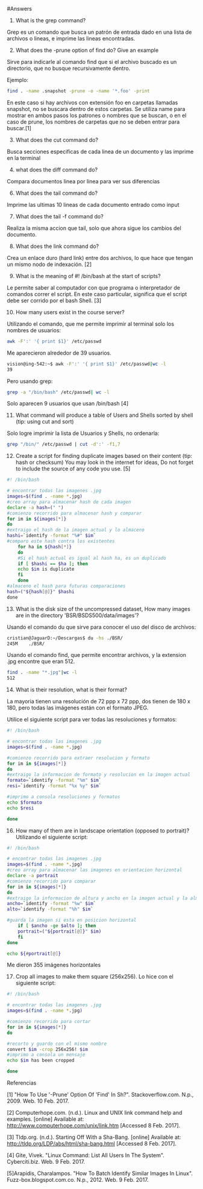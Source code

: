 #Answers

1) What is the grep command?

Grep es un comando que busca un patrón de entrada dado en una lista de archivos o lineas, e imprime las lineas encontradas.

2) What does the -prune option of find do? Give an example

Sirve para indicarle al comando find que si el archivo buscado es un directorio, que no busque recursivamente dentro.

Ejemplo:

```bash
find . -name .snapshot -prune -o -name '*.foo' -print
```

En este caso si hay archivos con extensión foo en carpetas llamadas snapshot, no se buscara dentro de estos carpetas. Se utiliza name para mostrar en ambos pasos los patrones o nombres que se buscan, o en el caso de prune, los nombres de carpetas que no se deben entrar para buscar.[1]
 
3) What does the cut command do?

Busca secciones especificas de cada linea de un documento y las imprime en la terminal

4) what does the diff command do?

Compara documentos linea por linea para ver sus diferencias

6) What does the tail command do?

Imprime las ultimas 10 lineas de cada documento entrado como input

7) What does the tail -f command do?

Realiza la misma accion que tail, solo que ahora sigue los cambios del documento.

8) What does the link command do?

Crea un enlace duro (hard link) entre dos archivos, lo que hace que tengan un mismo nodo de indexación. [2]

9) What is the meaning of #! /bin/bash at the start of scripts?

Le permite saber al computador con que programa o interpretador de comandos correr el script. En este caso particular, significa que el script debe ser corrido por el bash Shell. [3]

10) How many users exist in the course server?

Utilizando el comando, que me permite imprimir al terminal solo los nombres de usuarios:

```bash
awk -F':' '{ print $1}' /etc/passwd
```

Me aparecieron alrededor de 39 usuarios.

```bash
vision@ing-542:~$ awk -F':' '{ print $1}' /etc/passwd|wc -l
39
```

Pero usando grep: 

```bash
grep -a "/bin/bash" /etc/passwd| wc -l
```

Solo aparecen 9 usuarios que usan /bin/bash [4]

11) What command will produce a table of Users and Shells sorted by shell (tip: using cut and sort)

Solo logre imprimir la lista de Usuarios y Shells, no ordenarla:

```bash
grep "/bin/" /etc/passwd | cut -d':' -f1,7
```

12) Create a script for finding duplicate images based on their content (tip: hash or checksum) You may look in the internet for ideas, Do not forget to include the source of any code you use. [5]

```bash
#! /bin/bash

# encontrar todas las imagenes .jpg
images=$(find . -name *.jpg)
#creo array para almacenar hash de cada imagen
declare -a hash=(" ")
#comienzo recorrido para almacenar hash y comparar
for im in ${images[*]}
do
#extraigo el hash de la imagen actual y lo almaceno
hashi=`identify -format "%#" $im`
#comparo este hash contra los existentes
	for ha in ${hash[*]}
	do 
	#Si el hash actual es igual al hash ha, es un duplicado
	if [ $hashi == $ha ]; then
	echo $im is duplicate
	fi
	done
#almaceno el hash para futuras comparaciones
hash=("${hash[@]}" $hashi
done
```

13) What is the disk size of the uncompressed dataset, How many images are in the directory 'BSR/BSDS500/data/images'?

Usando el comando du que sirve para conocer el uso del disco de archivos:

```bash
cristian@JaguarD:~/Descargas$ du -hs ./BSR/
245M	./BSR/
```

Usando el comando find, que permite encontrar archivos, y la extension .jpg encontre que eran 512.

```bash
find . -name "*.jpg"|wc -l
512
```

14) What is their resolution, what is their format?

La mayoria tienen una resolución de 72 ppp x 72 ppp, dos tienen de 180 x 180, pero todas las imágenes están con el formato JPEG.

Utilice el siguiente script para ver todas las resoluciones y formatos:


```bash
#! /bin/bash

# encontrar todas las imagenes .jpg
images=$(find . -name *.jpg)

#comienzo recorrido para extraer resolucion y formato
for im in ${images[*]}
do
#extraigo la informacion de formato y resolucion en la imagen actual
formato=`identify -format "%m" $im`
resi=`identify -format "%x %y" $im`

#imprimo a consola resoluciones y formatos
echo $formato
echo $resi

done
```

16) How many of them are in landscape orientation (opposed to portrait)?
Utilizando el siguiente script:

```bash
#! /bin/bash

# encontrar todas las imagenes .jpg
images=$(find . -name *.jpg)
#creo array para almacenar las imagenes en orientacion horizontal  
declare -a portrait
#comienzo recorrido para comparar
for im in ${images[*]}
do
#extraigo la informacion de altura y ancho en la imagen actual y la almaceno
ancho=`identify -format "%w" $im`
alto=`identify -format "%h" $im`

#guarda la imagen si esta en posicion horizontal
	if [ $ancho -ge $alto ]; then
	portrait=("${portrait[@]}" $im)
	fi
done

echo ${#portrait[@]}

```

Me dieron 355 imágenes horizontales


17) Crop all images to make them square (256x256).
Lo hice con el siguiente script:

```bash
#! /bin/bash

# encontrar todas las imagenes .jpg
images=$(find . -name *.jpg)

#comienzo recorrido para cortar
for im in ${images[*]}
do

#recorto y guardo con el mismo nombre
convert $im -crop 256x256! $im
#imprimo a consola un mensaje
echo $im has been cropped

done
```

Referencias

[1] "How To Use '-Prune' Option Of 'Find' In Sh?". Stackoverflow.com. N.p., 2009. Web. 10 Feb. 2017.

[2] Computerhope.com. (n.d.). Linux and UNIX link command help and examples. [online] Available at: http://www.computerhope.com/unix/link.htm [Accessed 8 Feb. 2017].

[3] Tldp.org. (n.d.). Starting Off With a Sha-Bang. [online] Available at: http://tldp.org/LDP/abs/html/sha-bang.html [Accessed 8 Feb. 2017].

[4] Gite, Vivek. "Linux Command: List All Users In The System". Cyberciti.biz. Web. 9 Feb. 2017.

[5]Arapidis, Charalampos. "How To Batch Identify Similar Images In Linux". Fuzz-box.blogspot.com.co. N.p., 2012. Web. 9 Feb. 2017.
